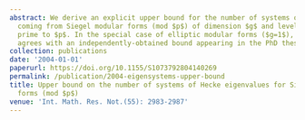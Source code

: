 ```yaml
---
abstract: We derive an explicit upper bound for the number of systems of Hecke eigenvalues
  coming from Siegel modular forms (mod $p$) of dimension $g$ and level $N$ relatively
  prime to $p$. In the special case of elliptic modular forms ($g=1$), our result
  agrees with an independently-obtained bound appearing in the PhD thesis of L. Clay.
collection: publications
date: '2004-01-01'
paperurl: https://doi.org/10.1155/S1073792804140269
permalink: /publication/2004-eigensystems-upper-bound
title: Upper bound on the number of systems of Hecke eigenvalues for Siegel modular
  forms (mod $p$)
venue: 'Int. Math. Res. Not.(55): 2983-2987'
---
```

